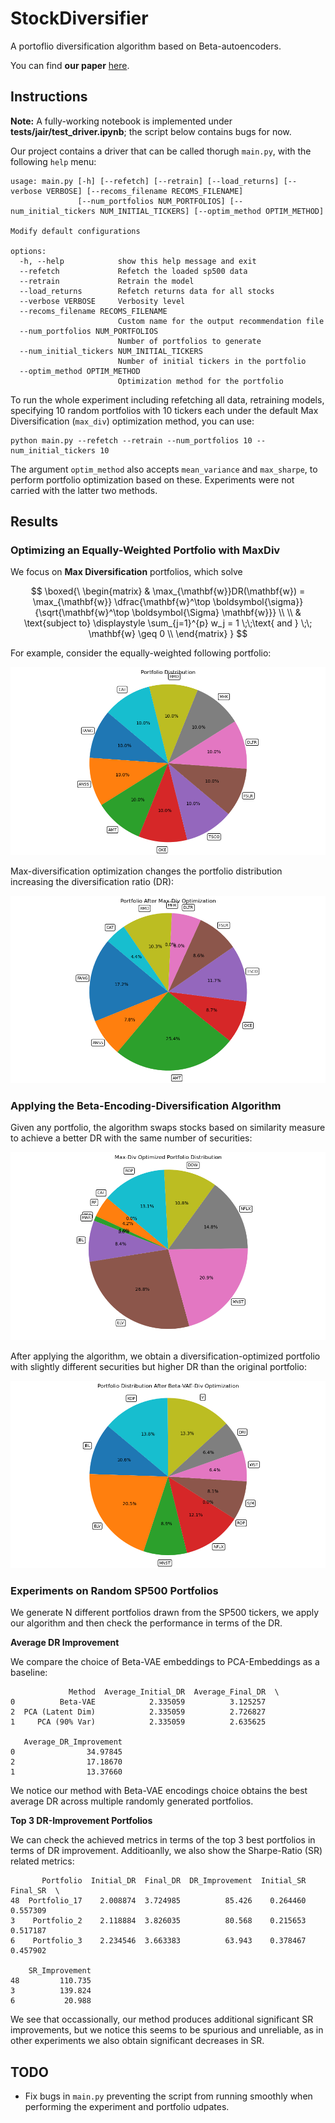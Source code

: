 # StockDiversifier
A portoflio diversification algorithm based on Beta-autoencoders. 

You can find **our paper** [here](https://drive.google.com/file/d/1bBiyAiNFXPy7VHpLLDIeKA2812ldZlU9/view?usp=sharing).

## Instructions 

**Note:** A fully-working notebook is implemented under **tests/jair/test_driver.ipynb**; the script below contains bugs for now. 

Our project contains a driver that can be called thorugh `main.py`, with the following `help` menu: 

```
usage: main.py [-h] [--refetch] [--retrain] [--load_returns] [--verbose VERBOSE] [--recoms_filename RECOMS_FILENAME]
               [--num_portfolios NUM_PORTFOLIOS] [--num_initial_tickers NUM_INITIAL_TICKERS] [--optim_method OPTIM_METHOD]

Modify default configurations

options:
  -h, --help            show this help message and exit
  --refetch             Refetch the loaded sp500 data
  --retrain             Retrain the model
  --load_returns        Refetch returns data for all stocks
  --verbose VERBOSE     Verbosity level
  --recoms_filename RECOMS_FILENAME
                        Custom name for the output recommendation file
  --num_portfolios NUM_PORTFOLIOS
                        Number of portfolios to generate
  --num_initial_tickers NUM_INITIAL_TICKERS
                        Number of initial tickers in the portfolio
  --optim_method OPTIM_METHOD
                        Optimization method for the portfolio 
```

To run the whole experiment including refetching all data, retraining models, specifying 10 random portfolios with 10 tickers each under the default Max Diversification (`max_div`) optimization method, you can use: 

```
python main.py --refetch --retrain --num_portfolios 10 --num_initial_tickers 10
```

The argument `optim_method` also accepts `mean_variance` and `max_sharpe`, to perform portfolio optimization based on these. Experiments were not carried with the latter two methods. 

## Results 

### Optimizing an Equally-Weighted Portfolio with MaxDiv 

We focus on **Max Diversification** portfolios, which solve 


$$
\boxed{\
\begin{matrix}
 & \max_{\mathbf{w}}DR(\mathbf{w}) = \max_{\mathbf{w}} \dfrac{\mathbf{w}^\top \boldsymbol{\sigma}}{\sqrt{\mathbf{w}^\top \boldsymbol{\Sigma} \mathbf{w}}}  \\ \\ 
& \text{subject to} \displaystyle \sum_{j=1}^{p} w_j  = 1 \;\;\text{ and } \;\; \mathbf{w} \geq 0  \\ 
\end{matrix}
}
$$

For example, consider the equally-weighted following portfolio: 

![](img/initial_portfolio.png)

Max-diversification optimization changes the portfolio distribution increasing the diversification ratio (DR): 

![](img/max_div_portfolio.png)


### Applying the Beta-Encoding-Diversification Algorithm 

Given any portfolio, the algorithm swaps stocks based on similarity measure to achieve a better DR with the same number of securities: 

![](img/random_portfolio_maxdiv.png)

After applying the algorithm, we obtain a diversification-optimized portfolio with slightly different securities but higher DR than the original portfolio: 

![](img/beta_vae_portfolio.png)


### Experiments on Random SP500 Portfolios 

We generate N different portfolios drawn from the SP500 tickers, we apply our algorithm and then check the performance in terms of the DR. 

**Average DR Improvement**

We compare the choice of Beta-VAE embeddings to PCA-Embeddings as a baseline: 

```
             Method  Average_Initial_DR  Average_Final_DR  \
0          Beta-VAE            2.335059          3.125257   
2  PCA (Latent Dim)            2.335059          2.726827   
1     PCA (90% Var)            2.335059          2.635625   

   Average_DR_Improvement  
0                34.97845  
2                17.18670  
1                13.37660 
```

We notice our method with Beta-VAE encodings choice obtains the best average DR across multiple randomly generated portfolios. 

**Top 3 DR-Improvement Portfolios** 

We can check the achieved metrics in terms of the top 3 best portfolios in terms of DR improvement. Additioanlly, we also show the Sharpe-Ratio (SR) related metrics: 

```
       Portfolio  Initial_DR  Final_DR  DR_Improvement  Initial_SR  Final_SR  \
48  Portfolio_17    2.008874  3.724985          85.426    0.264460  0.557309   
3    Portfolio_2    2.118884  3.826035          80.568    0.215653  0.517187   
6    Portfolio_3    2.234546  3.663383          63.943    0.378467  0.457902   

    SR_Improvement  
48         110.735  
3          139.824  
6           20.988  
```

We see that occassionally, our method produces additional significant SR improvements, but we notice this seems to be spurious and unreliable, as in other experiments we also obtain significant decreases in SR. 

## TODO 

- Fix bugs in `main.py` preventing the script from running smoothly when performing the experiment and portfolio udpates. 

